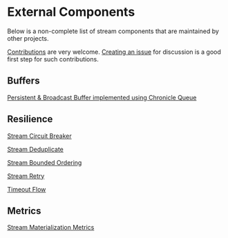 # External Components

Below is a non-complete list of stream components that are maintained by other projects.

[Contributions](https://github.com/akka/alpakka/blob/main/CONTRIBUTING.md) are very welcome.
[Creating an issue](https://github.com/akka/alpakka/issues) for discussion is a good first step for such contributions.

## Buffers

[Persistent & Broadcast Buffer implemented using Chronicle Queue](https://squbs.readthedocs.io/en/latest/persistent-buffer/)

## Resilience

[Stream Circuit Breaker](https://squbs.readthedocs.io/en/latest/circuitbreaker/)

[Stream Deduplicate](https://squbs.readthedocs.io/en/latest/deduplicate/)

[Stream Bounded Ordering](https://squbs.readthedocs.io/en/latest/flow-ordering/)

[Stream Retry](https://squbs.readthedocs.io/en/latest/flow-retry/)

[Timeout Flow](https://squbs.readthedocs.io/en/latest/flow-timeout/)

## Metrics

[Stream Materialization Metrics](https://squbs.readthedocs.io/en/latest/materialization-metrics-collector/)